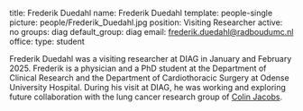 title: Frederik Duedahl
name: Frederik Duedahl
template: people-single
picture: people/Frederik_Duedahl.jpg
position: Visiting Researcher
active: no
groups: diag
default_group: diag
email: frederik.duedahl@radboudumc.nl
office: 
type: student

Frederik Duedahl was a visiting researcher at DIAG in January and February 2025. Frederik is a physician and a PhD student at the Department of Clinical Research and the Department of Cardiothoracic Surgery at Odense University Hospital. During his visit at DIAG, he was working and exploring future collaboration with the lung cancer research group of [Colin Jacobs](https://www.diagnijmegen.nl/people/colin-jacobs/). 
